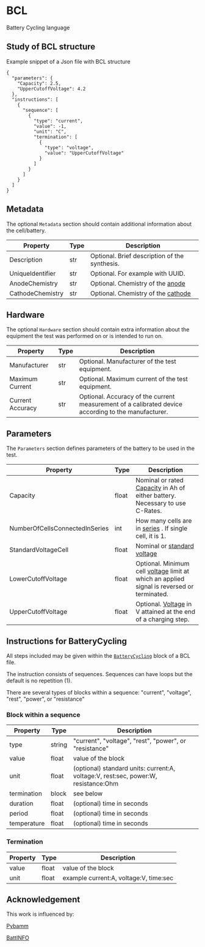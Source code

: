 # BCL
Battery Cycling language

## Study of BCL structure

Example snippet of a Json file with BCL structure

```
{
  "parameters": {
    "Capacity": 2.5,
    "UpperCutoffVoltage": 4.2
  },
  "instructions": [
    {
      "sequence": [
        {
          "type": "current",
          "value": -1,
          "unit": "C",
          "termination": [
            {
              "type": "voltage",
              "value": "UpperCutoffVoltage"
            }
          ]
        }
      ]
    }
  ]
}
```


## Metadata

The optional ``Metadata`` section should contain additional information about the cell/battery.

| Property  | Type | Description |
| ------------- | ------------- | -------------|
| Description  | str | Optional. Brief description of the synthesis.
| UniqueIdentifier  | str | Optional. For example with UUID.
| AnodeChemistry | str | Optional. Chemistry of the [anode](https://emmo-repo.github.io/domain-electrochemistry/electrochemistry.html#electrochemistry_b6319c74_d2ce_48c0_a75a_63156776b302) 
| CathodeChemistry | str | Optional. Chemistry of the [cathode](http://emmo.info/electrochemistry#electrochemistry_35c650ab_3b23_4938_b312_1b0dede2e6d5)

## Hardware

The optional ``Hardware`` section should contain extra information about the equipment the test was performed on or is intended to run on.

| Property  | Type | Description |
| ------------- | ------------- | -------------|
| Manufacturer  | str | Optional. Manufacturer of the test equipment.
| Maximum Current  | str | Optional. Maximum current of the test equipment.
| Current Accuracy  | str | Optional. Accuracy of the current measurement of a calibrated device according to the manufacturer.

## Parameters

The  ``Parameters`` section defines parameters of the battery to be used in the test.

| Property  | Type | Description |
| ------------- | ------------- | -------------|
| Capacity  | float | Nominal or rated [Capacity](http://emmo.info/battery#battery_df6bdaa9_5275_4a02_a592_adafd4e5c3c3) in Ah of either battery. Necessary to use C-Rates.
| NumberOfCellsConnectedInSeries | int | How many cells are in [series](http://emmo.info/electrochemistry#electrochemistry_9d6a52ed_a53d_4327_a391_f173677a4b1d) . If single cell, it is 1.
| StandardVoltageCell | float | Nominal or [standard voltage](http://emmo.info/battery#battery_3fcdc2ab_f458_4940_b218_6a10d1764567)
| LowerCutoffVoltage | float | Optional. Minimum cell [voltage](http://emmo.info/electrochemistry#electrochemistry_7e53fa42_cf93_4d6e_b753_6f0ef3034648) limit at which an applied signal is reversed or terminated.
| UpperCutoffVoltage| float | Optional. [Voltage](http://emmo.info/electrochemistry#electrochemistry_6dcd5baf_58cd_43f5_a692_51508e036c88) in V attained at the end of a charging step.

## Instructions for BatteryCycling

All steps included may be given within the [``BatteryCycling``](http://emmo.info/battery#battery_1d33b96d_f362_41e5_b670_d33cd6a7ab28) block of a BCL file.

The instruction consists of sequences. Sequences can have loops but the default is no repetition (1).

There are several types of blocks within a sequence: "current", "voltage", "rest", "power", or "resistance"

### Block within a sequence

| Property  | Type | Description |
| ------------- | ------------- | -------------|
| type | string | "current", "voltage", "rest", "power", or "resistance"
| value | float | value of the block
| unit | float | (optional) standard units: current:A, voltage:V, rest:sec, power:W, resistance:Ohm
| termination | block | see below
| duration | float | (optional) time in seconds
| period | float | (optional) time in seconds
| temperature | float | (optional) time in seconds

### Termination

| Property  | Type | Description |
| ------------- | ------------- | -------------|
| value | float | value of the block
| unit | float | example current:A, voltage:V, time:sec

## Acknowledgement

This work is influenced by:

[Pybamm](https://github.com/pybamm-team/PyBaMM)

[BattINFO](https://emmo-repo.github.io/domain-battery/index.html)